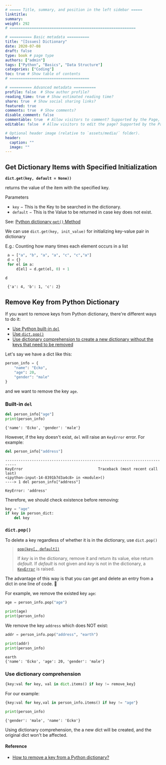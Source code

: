 ```yaml
---
# ===== Title, summary, and position in the left sidebar =====
linktitle: 
summary: 
weight: 292
# =========================================================

# ========== Basic metadata ==========
title: "[Issues] Dictionary"
date: 2020-07-08
draft: false
type: book # page type
authors: ["admin"]
tags: ["Python", "Basics", "Data Structure"]
categories: ["Coding"]
toc: true # Show table of contents
# ====================================

# ========== Advanced metadata ========== 
profile: false  # Show author profile?
reading_time: true # Show estimated reading time?
share: true  # Show social sharing links?
featured: true
comments: true  # Show comments?
disable_comment: false
commentable: true  # Allow visitors to comment? Supported by the Page, Post, and Book content types.
editable: false  # Allow visitors to edit the page? Supported by the Page, Post, and Book content types.

# Optional header image (relative to `assets/media/` folder).
header:
  caption: ""
  image: ""
---
```


## Get Dictionary Items with Specified Initialization

**`dict.get(key, default = None))`**

returns the value of the item with the specified key.

Parameters

- `key` − This is the Key to be searched in the dictionary.
- `default` − This is the Value to be returned in case key does not exist.

See: [Python dictionary `get()` Method](https://www.tutorialspoint.com/python/dictionary_get.htm)

We can use `dict.get(key, init_value)` for initializing key-value pair in dictionary

E.g.: Counting how many times each element occurs in a list

```python
 a = ["a", "b", "a", "a", "c", "c","a"]
 d = {}
 for el in a:
     d[el] = d.get(el, 0) + 1
```

```python
d
```

```
 {'a': 4, 'b': 1, 'c': 2}
```



## Remove Key from Python Dictionary

If you want to remove keys from Python dictionary, there're different ways to do it:

- [Use Python built-in `del`](#built-in-del)
- [Use `dict.pop()`](#dictpop)
- [Use dictionary comprehension to create a new dictionary without the keys that need to be removed](#use-dictionary-comprehension)

Let's say we have a dict like this:

```python
person_info = {
    "name": "Ecko",
    "age": 20,
    "gender": "male"
}
```

and we want to remove the key `age`.





### Built-in `del`

```python
del person_info["age"]
print(person_info)
```

```
{'name': 'Ecko', 'gender': 'male'}
```

However, if the key doesn't exist, `del` will raise an `KeyError` error. For example:

```python
del person_info["address"]
```

```
---------------------------------------------------------------------------
KeyError                                  Traceback (most recent call last)
<ipython-input-14-8391b7d3a4c8> in <module>()
----> 1 del person_info["address"]

KeyError: 'address'
```

Therefore, we should check existence before removing:

```python
key = "age"
if key in person_dict:
    del key
```





### `dict.pop()`

To delete a key regardless of whether it is in the dictionary, use `dict.pop()`

> [`pop(key[, default])`](https://docs.python.org/3/library/stdtypes.html#dict.pop)
>
> If *key* is in the dictionary, remove it and return its value, else return *default*. If *default* is not given and *key* is not in the dictionary, a [`KeyError`](https://docs.python.org/3/library/exceptions.html#KeyError) is raised.

The advantage of this way is that you can get and delete an entry from a dict in one line of code. :clap:

For example, we remove the existed key `age`:

```python
age = person_info.pop("age")

print(age)
print(person_info)
```

We remove the key `address` which does NOT exist:

```python
addr = person_info.pop("address", "earth")

print(addr)
print(person_info)
```

```
earth
{'name': 'Ecko', 'age': 20, 'gender': 'male'}
```





### Use dictionary comprehension

```python
{key:val for key, val in dict.items() if key != remove_key}
```

For our example:

```python
{key:val for key,val in person_info.items() if key != "age"}

print(person_info)
```

```
{'gender': 'male', 'name': 'Ecko'}
```

Using dictionary comprehension, the a new dict will be created, and the original dict won't be affected.


#### Reference

- [How to remove a key from a Python dictionary?](https://stackoverflow.com/questions/11277432/how-can-i-remove-a-key-from-a-python-dictionary)